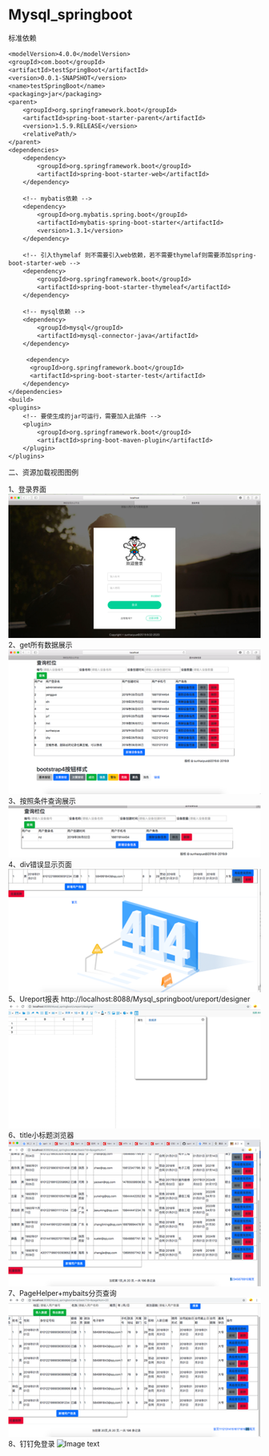 # Mysql_springboot
标准依赖  
 <!-- pom.xml -->
>  <project xmlns="http://maven.apache.org/POM/4.0.0" xmlns:xsi="http://www.w3.org/2001/XMLSchema-instance" xsi:schemaLocation="http://maven.apache.org/POM/4.0.0 http://maven.apache.org/xsd/maven-4.0.0.xsd">
    <modelVersion>4.0.0</modelVersion>
    <groupId>com.boot</groupId>
    <artifactId>testSpringBoot</artifactId>
    <version>0.0.1-SNAPSHOT</version>
    <name>testSpringBoot</name>
    <packaging>jar</packaging>
    <parent>
        <groupId>org.springframework.boot</groupId>
        <artifactId>spring-boot-starter-parent</artifactId>
        <version>1.5.9.RELEASE</version>
        <relativePath/>
    </parent>
    <dependencies>
        <dependency>
            <groupId>org.springframework.boot</groupId>
            <artifactId>spring-boot-starter-web</artifactId>
        </dependency>
        
        <!-- mybatis依赖 -->
        <dependency>
            <groupId>org.mybatis.spring.boot</groupId>
            <artifactId>mybatis-spring-boot-starter</artifactId>
            <version>1.3.1</version>
        </dependency>
        
        <!-- 引入thymelaf 则不需要引入web依赖，若不需要thymelaf则需要添加spring-boot-starter-web -->
        <dependency>
            <groupId>org.springframework.boot</groupId>
            <artifactId>spring-boot-starter-thymeleaf</artifactId>
        </dependency>
        
        <!-- mysql依赖 -->
        <dependency>
            <groupId>mysql</groupId>
            <artifactId>mysql-connector-java</artifactId>
        </dependency>
        
         <dependency>
          <groupId>org.springframework.boot</groupId>
          <artifactId>spring-boot-starter-test</artifactId>
        </dependency>
    </dependencies>
    <build>
    <plugins>
        <!-- 要使生成的jar可运行，需要加入此插件 -->
        <plugin>
            <groupId>org.springframework.boot</groupId>
            <artifactId>spring-boot-maven-plugin</artifactId>
        </plugin>
    </plugins>
</build>
</project>

二、资源加载视图图例  

1、登录界面
![Image text](https://github.com/sunhaoyue/Mysql_springboot/blob/master/document/%E7%99%BB%E5%BD%95%E9%A1%B5%E9%9D%A2.png
)
2、get所有数据展示
![Image text](https://github.com/sunhaoyue/Mysql_springboot/blob/master/document/%E6%89%80%E6%9C%89list.png)
3、按照条件查询展示
![Image text](https://github.com/sunhaoyue/Mysql_springboot/blob/master/document/%E6%9D%A1%E4%BB%B6list.png)
4、div错误显示页面
![Image text](https://github.com/sunhaoyue/Mysql_springboot/blob/master/document/div%E9%94%99%E8%AF%AF.png)
5、Ureport报表
http://localhost:8088/Mysql_springboot/ureport/designer
![Image text](https://github.com/sunhaoyue/Mysql_springboot/blob/master/document/ureport%E6%8A%A5%E8%A1%A8%E5%BC%95%E6%93%8E.png)
6、title小标题浏览器
![Image text](https://github.com/sunhaoyue/Mysql_springboot/blob/master/document/title%E5%B0%8F%E5%9B%BE%E6%A0%87%E6%B5%8F%E8%A7%88%E5%99%A8.png)
7、PageHelper+mybaits分页查询
![Image text](https://github.com/sunhaoyue/Mysql_springboot/blob/master/document/%E8%A7%A3%E5%86%B3%E5%88%86%E9%A1%B5%E9%97%AE%E9%A2%98.png)
8、钉钉免登录
![Image text](https://github.com/sunhaoyue/Mysql_springboot/blob/master/document/%E9%92%89%E9%92%89%E7%99%BB%E5%BD%95%E6%95%B0%E6%8D%AE%E6%8E%A5%E6%94%B6.png)
